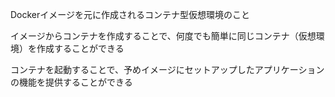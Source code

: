 Dockerイメージを元に作成されるコンテナ型仮想環境のこと

イメージからコンテナを作成することで、何度でも簡単に同じコンテナ（仮想環境）を作成することができる

コンテナを起動することで、予めイメージにセットアップしたアプリケーションの機能を提供することができる

